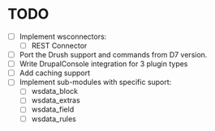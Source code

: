 # TODO

- [ ] Implement wsconnectors:
  - [ ] REST Connector
- [ ] Port the Drush support and commands from D7 version.
- [ ] Write DrupalConsole integration for 3 plugin types
- [ ] Add caching support
- [ ] Implement sub-modules with specific suport:
  - [ ] wsdata_block
  - [ ] wsdata_extras
  - [ ] wsdata_field
  - [ ] wsdata_rules
